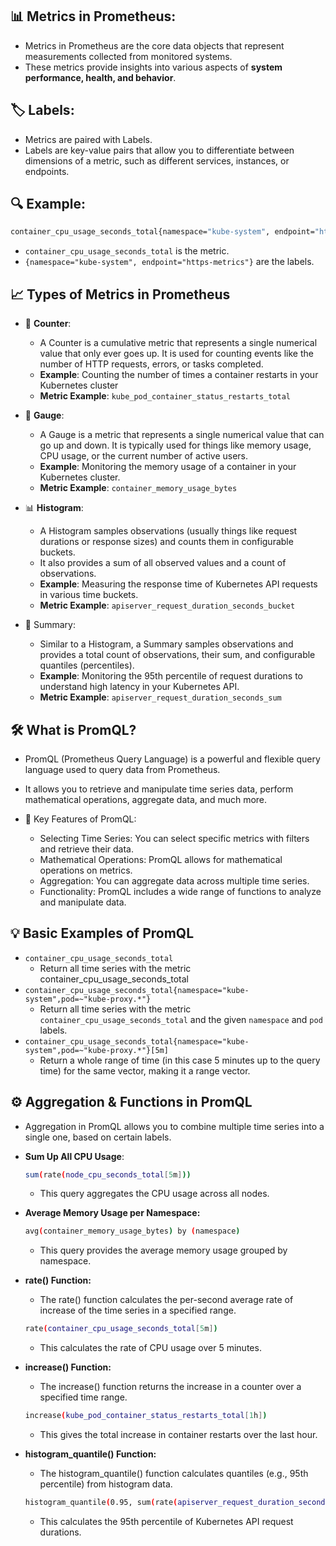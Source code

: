 
## 📊 Metrics in Prometheus:
- Metrics in Prometheus are the core data objects that represent measurements collected from monitored systems.
- These metrics provide insights into various aspects of **system performance, health, and behavior**.

## 🏷️ Labels:
- Metrics are paired with Labels.
- Labels are key-value pairs that allow you to differentiate between dimensions of a metric, such as different services, instances, or endpoints.


## 🔍 Example:
```bash
container_cpu_usage_seconds_total{namespace="kube-system", endpoint="https-metrics"}
```
- `container_cpu_usage_seconds_total` is the metric.
- `{namespace="kube-system", endpoint="https-metrics"}` are the labels.

## 📈 Types of Metrics in Prometheus
- 🔄️ **Counter**:
    - A Counter is a cumulative metric that represents a single numerical value that only ever goes up. It is used for counting events like the number of HTTP requests, errors, or tasks completed.
    - **Example**: Counting the number of times a container restarts in your Kubernetes cluster
    - **Metric Example**: `kube_pod_container_status_restarts_total`

- 📏 **Gauge**:
    - A Gauge is a metric that represents a single numerical value that can go up and down. It is typically used for things like memory usage, CPU usage, or the current number of active users.
    - **Example**: Monitoring the memory usage of a container in your Kubernetes cluster.
    - **Metric Example**: `container_memory_usage_bytes`

- 📊 **Histogram**:
    - A Histogram samples observations (usually things like request durations or response sizes) and counts them in configurable buckets.
    - It also provides a sum of all observed values and a count of observations.
    - **Example**: Measuring the response time of Kubernetes API requests in various time buckets.
    - **Metric Example**: `apiserver_request_duration_seconds_bucket`

- 📝 Summary:
    - Similar to a Histogram, a Summary samples observations and provides a total count of observations, their sum, and configurable quantiles (percentiles).
    - **Example**: Monitoring the 95th percentile of request durations to understand high latency in your Kubernetes API.
    - **Metric Example**: `apiserver_request_duration_seconds_sum`

## 🛠️ What is PromQL?
- PromQL (Prometheus Query Language) is a powerful and flexible query language used to query data from Prometheus.
- It allows you to retrieve and manipulate time series data, perform mathematical operations, aggregate data, and much more.

- 🔑 Key Features of PromQL:
    - Selecting Time Series: You can select specific metrics with filters and retrieve their data.
    - Mathematical Operations: PromQL allows for mathematical operations on metrics.
    - Aggregation: You can aggregate data across multiple time series.
    - Functionality: PromQL includes a wide range of functions to analyze and manipulate data.

## 💡 Basic Examples of PromQL
- `container_cpu_usage_seconds_total`
    - Return all time series with the metric container_cpu_usage_seconds_total
- `container_cpu_usage_seconds_total{namespace="kube-system",pod=~"kube-proxy.*"}`
    - Return all time series with the metric `container_cpu_usage_seconds_total` and the given `namespace` and `pod` labels.
- `container_cpu_usage_seconds_total{namespace="kube-system",pod=~"kube-proxy.*"}[5m]`
    - Return a whole range of time (in this case 5 minutes up to the query time) for the same vector, making it a range vector.

## ⚙️ Aggregation & Functions in PromQL
- Aggregation in PromQL allows you to combine multiple time series into a single one, based on certain labels.
- **Sum Up All CPU Usage**:
    ```bash
    sum(rate(node_cpu_seconds_total[5m]))
    ```
    - This query aggregates the CPU usage across all nodes.

- **Average Memory Usage per Namespace:**
    ```bash
    avg(container_memory_usage_bytes) by (namespace)
    ```
    - This query provides the average memory usage grouped by namespace.

- **rate() Function:**
    - The rate() function calculates the per-second average rate of increase of the time series in a specified range.
    ```bash
    rate(container_cpu_usage_seconds_total[5m])
    ```
    - This calculates the rate of CPU usage over 5 minutes.
- **increase() Function:**
    - The increase() function returns the increase in a counter over a specified time range.
    ```bash
    increase(kube_pod_container_status_restarts_total[1h])
    ```
    - This gives the total increase in container restarts over the last hour.

- **histogram_quantile() Function:**
    - The histogram_quantile() function calculates quantiles (e.g., 95th percentile) from histogram data.
    ```bash
    histogram_quantile(0.95, sum(rate(apiserver_request_duration_seconds_bucket[5m])) by (le))
    ```
    - This calculates the 95th percentile of Kubernetes API request durations.
